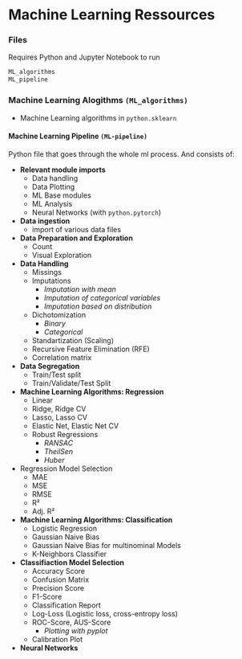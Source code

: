 # Machine Learning Ressources
### Files

Requires Python and Jupyter Notebook to run

```sh
ML_algorithms
ML_pipeline
```
### Machine Learning Alogithms `(ML_algorithms)`
- Machine Learning algorithms in `python.sklearn`

#### Machine Learning Pipeline `(ML-pipeline)`

Python file that goes through the whole ml process. And consists of:
- **Relevant module imports**
    - Data handling
    - Data Plotting
    - ML Base modules
    - ML Analysis
    - Neural Networks (with `python.pytorch`)
- **Data ingestion**
    - import of various data files
- **Data Preparation and Exploration**
    - Count
    - Visual Exploration
- **Data Handling**
    - Missings
    - Imputations
        - *Imputation with mean*
        - *Imputation of categorical variables*
        - *Imputation based on distribution*
    - Dichotomization
        - *Binary*
        - *Categorical*
    - Standartization (Scaling)
    - Recursive Feature Elimination (RFE)
    - Correlation matrix
- **Data Segregation**
    - Train/Test split
    - Train/Validate/Test Split
- **Machine Learning Algorithms: Regression**
    - Linear
    - Ridge, Ridge CV
    - Lasso, Lasso CV
    - Elastic Net, Elastic Net CV
    - Robust Regressions
        - *RANSAC*
        - *TheilSen*
        - *Huber*
- Regression Model Selection
    - MAE
    - MSE
    - RMSE
    - R²
    - Adj. R²
- **Machine Learning Algorithms: Classification**
    - Logistic Regression
    - Gaussian Naive Bias 
    - Gaussian Naive Bias for multinominal Models
    - K-Neighbors Classifier
- **Classifiaction Model Selection**
    - Accuracy Score
    - Confusion Matrix
    - Precision Score
    - F1-Score
    - Classification Report
    - Log-Loss (Logistic loss, cross-entropy loss)
    - ROC-Score, AUS-Score
        - *Plotting with pyplot*
    - Calibration Plot
- **Neural Networks**
